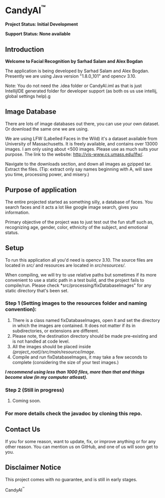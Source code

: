# CandyAI<sup>&trade;</sup>
**Project Status: Initial Development**

**Support Status: None available**

## Introduction
**Welcome to Facial Recognition by Sarhad Salam and Alex Bogdan**

The application is being developed by Sarhad Salam and Alex Bogdan. Presently we are using Java version "1.8.0_101" and opencv 3.10.

Note: You do not need the .idea folder or CandyAI.iml as that is just IntellijIDE generated folder for developer support (as both os us use intellij, global settings help).g

## Image Database
There are lots of image databases out there, you can use your own dataset. Or download the same one we are using. 

We are using LFW (Labelled Faces in the Wild) it's a dataset available from University of Massachusetts. It is freely available, and contains over 13000 images. I am only using about <500 images. Please use as much suits your purpose.
 The link to the website: http://vis-www.cs.umass.edu/lfw/.
 
 Navigate to the downloads section, and down all images as gzipped tar. Extract the files. (Tip: extract only say names beginning with A, will save you time, processing power, and misery.)
 

## Purpose of application
The entire projected started as something silly, a database of faces. You search faces and it acts a lot like google image search, gives you information.

Primary objective of the project was to just test out the fun stuff such as, recognizing age, gender, color, ethnicity of the subject, and emotional status. 
 
## Setup
To run this application all you'd need is opencv 3.10.  The source files are located in *src/* and resources are located in *src/resources/*.

When compiling, we will try to use relative paths but sometimes if its more convenient to use a static path in a test build, and the project fails to compile/run. Please check *src/processing/fixDatabaseImages" for any static directory that's been set.

### Step 1 (Setting images to the resources folder and naming convention):
1. There is a class named fixDatabaseImages, open it and set the directory in which the images are contained. It does not matter if its in subdirectories, or extensions are different.
2. Please note, the destination directory should be made pre-existing and is not handled at code level.
3. All the images should be placed inside *{project_root}/src/main/resource/image*.
4. Compile and run fixDatabaseImages, it may take a few seconds to complete (considering the size of your test images.)

***I recommend using less than 1000 files, more than that and things become slow (in my computer atleast).***

### Step 2 (Still in progress)
1. Coming soon.




### For more details check the javadoc by cloning this repo.
## Contact Us
If you for some reason, want to update, fix, or improve anything or for any other reason. You can mention us on GitHub, and one of us will soon get to you.

## Disclaimer Notice
This project comes with no guarantee, and is still in early stages.
 
CandyAI<sup>&trade;</sup>
